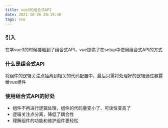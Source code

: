 ```yaml
---
title: vue3的组合式API
date: 2021-10-26 20:19:46
tags: vue
---
```


### 引入

在学vue3的时候接触到了组合式API，vue提供了在setup中使用组合式API的方式

### 什么是组合式API

将组件的逻辑关注点抽离到相关的代码配置中，最后只需将处理好的逻辑通过暴露给vue组件

### 使用组合式API的好处

- 组件不再进行逻辑处理，组件的代码量变小了、可读性变高了
- 逻辑关注点分离，降低了耦合性
- 理解组件的功能和维护组件更轻松

